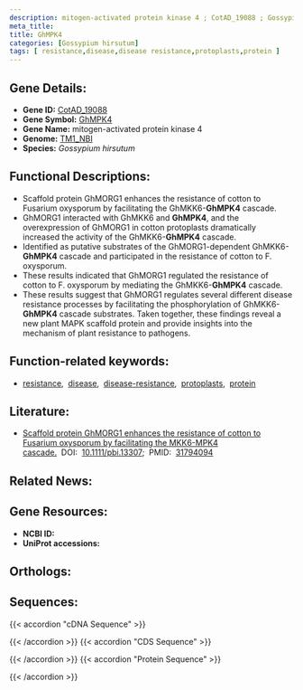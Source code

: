```yaml
---
description: mitogen-activated protein kinase 4 ; CotAD_19088 ; Gossypium hirsutum
meta_title:
title: GhMPK4
categories: [Gossypium hirsutum]
tags: [ resistance,disease,disease resistance,protoplasts,protein ]
---
```


## Gene Details:
- **Gene ID:**	[CotAD_19088](https://yanglab.hzau.edu.cn/cott/PublicFun/total_jump.1?target=genomics/gene_index&gene_id=CotAD_19088)
- **Gene Symbol:** <u>GhMPK4</u>
- **Gene Name:** mitogen-activated protein kinase 4
- **Genome:** [TM1_NBI](https://yanglab.hzau.edu.cn/CottonMD/download.1)
- **Species:** *Gossypium hirsutum*

## Functional Descriptions:
   - Scaffold protein GhMORG1 enhances the resistance of cotton to Fusarium oxysporum by facilitating the GhMKK6-**GhMPK4** cascade.
   - GhMORG1 interacted with GhMKK6 and **GhMPK4**, and the overexpression of GhMORG1 in cotton protoplasts dramatically increased the activity of the GhMKK6-**GhMPK4** cascade.
   - Identified as putative substrates of the GhMORG1-dependent GhMKK6-**GhMPK4** cascade and participated in the resistance of cotton to F. oxysporum.
   - These results indicated that GhMORG1 regulated the resistance of cotton to F. oxysporum by mediating the GhMKK6-**GhMPK4** cascade.
   - These results suggest that GhMORG1 regulates several different disease resistance processes by facilitating the phosphorylation of GhMKK6-**GhMPK4** cascade substrates. Taken together, these findings reveal a new plant MAPK scaffold protein and provide insights into the mechanism of plant resistance to pathogens.

## Function-related keywords:
   - [resistance](/tags/resistance/),&nbsp;&nbsp;[disease](/tags/disease/),&nbsp;&nbsp;[disease-resistance](/tags/disease-resistance/),&nbsp;&nbsp;[protoplasts](/tags/protoplasts/),&nbsp;&nbsp;[protein](/tags/protein/)

## Literature:
   - [Scaffold protein GhMORG1 enhances the resistance of cotton to Fusarium oxysporum by facilitating the MKK6-MPK4 cascade.](https://doi.org/10.1111/pbi.13307)&nbsp;&nbsp;DOI:&nbsp;&nbsp;[10.1111/pbi.13307](https://doi.org/10.1111/pbi.13307);&nbsp;&nbsp;PMID:&nbsp;&nbsp;[31794094](https://pubmed.ncbi.nlm.nih.gov/31794094/)

## Related News:

## Gene Resources:
- **NCBI ID:**  [](https://www.ncbi.nlm.nih.gov/gene/?term=)
- **UniProt accessions:**  [](https://www.uniprot.org/uniprotkb//entry)

## Orthologs:

## Sequences:
{{< accordion "cDNA Sequence" >}}

{{< /accordion >}}
{{< accordion "CDS Sequence" >}}

{{< /accordion >}}
{{< accordion "Protein Sequence" >}}

{{< /accordion >}}

